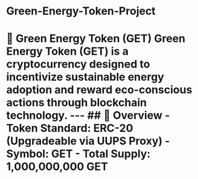 # Green-Energy-Token-Project
# 🌱 Green Energy Token (GET)  Green Energy Token (GET) is a cryptocurrency designed to **incentivize sustainable energy adoption** and reward eco-conscious actions through blockchain technology.  ---  ## 📖 Overview - **Token Standard:** ERC-20 (Upgradeable via UUPS Proxy) - **Symbol:** GET - **Total Supply:** 1,000,000,000 GET 
